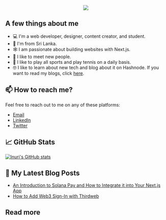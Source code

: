 <p align="center">
  <img src="https://readme-typing-svg.herokuapp.com/?font=Montserrat&color=5EB5E0&size=25&center=true&vCenter=true&width=500&height=60&lines=Welcome to Inuri's Github Profile..."></a>
</p>


## A few things about me
- 💻 I'm a web developer, designer, content creator, and student.
- 📍 I'm from Sri Lanka.
- 🕸️ I am passionate about building websites with Next.js.
- 🤝 I like to meet new people.
- 🎾 I like to play all sports and play tennis on a daily basis.
- 🤓 I like to learn about new tech and blog about it on Hashnode. If you want to read my blogs, click [here](https://hashnode.com/@inurisamaranayake).

## 📫 How to reach me?
Feel free to reach out to me on any of these platforms:

- [Email](mailto:youremail@example.com)
- [LinkedIn](https://www.linkedin.com/in/inurisamaranayake/)
- [Twitter](https://twitter.com/yourtwitterhandle)

## 📈 GitHub Stats

[![Inuri's GitHub stats](https://github-readme-stats.vercel.app/api?username=inurisamaranayake&show_icons=true&theme=radical)](https://github.com/anuraghazra/github-readme-stats)

## 📰 My Latest Blog Posts
- [An Introduction to Solana Pay and How to Integrate it into Your Next.js App](https://inurisamaranayake.hashnode.dev/an-introduction-to-solana-pay-and-how-to-integrate-it-into-your-nextjs-app)
- [How to Add Web3 Sign-In with Thirdweb](https://inurisamaranayake.hashnode.dev/how-to-add-web3-sign-in-with-thirdweb)

## Read more

